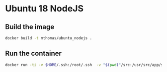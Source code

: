 # Ubuntu 18 NodeJS

## Build the image

```bash
docker build -t mthomas/ubuntu_nodejs .
```

## Run the container

```bash
docker run -ti -v $HOME/.ssh:/root/.ssh  -v "$(pwd)"/src:/usr/src/app/src  mthomas/ubuntu_nodejs
```